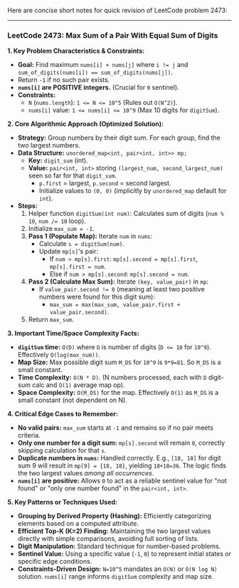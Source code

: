 Here are concise short notes for quick revision of LeetCode problem 2473:

---

### **LeetCode 2473: Max Sum of a Pair With Equal Sum of Digits**

**1. Key Problem Characteristics & Constraints:**
*   **Goal:** Find maximum `nums[i] + nums[j]` where `i != j` and `sum_of_digits(nums[i]) == sum_of_digits(nums[j])`.
*   Return `-1` if no such pair exists.
*   **`nums[i]` are POSITIVE integers.** (Crucial for `0` sentinel).
*   **Constraints:**
    *   `N` (`nums.length`): `1 <= N <= 10^5` (Rules out `O(N^2)`).
    *   `nums[i]` value: `1 <= nums[i] <= 10^9` (Max 10 digits for `digitSum`).

**2. Core Algorithmic Approach (Optimized Solution):**
*   **Strategy:** Group numbers by their digit sum. For each group, find the two largest numbers.
*   **Data Structure:** `unordered_map<int, pair<int, int>> mp;`
    *   **Key:** `digit_sum` (int).
    *   **Value:** `pair<int, int>` storing `(largest_num, second_largest_num)` seen so far for that `digit_sum`.
        *   `p.first` = largest, `p.second` = second largest.
        *   Initialize values to `(0, 0)` (implicitly by `unordered_map` default for `int`).
*   **Steps:**
    1.  Helper function `digitSum(int num)`: Calculates sum of digits (`num % 10`, `num /= 10` loop).
    2.  Initialize `max_sum = -1`.
    3.  **Pass 1 (Populate Map):** Iterate `num` in `nums`:
        *   Calculate `s = digitSum(num)`.
        *   Update `mp[s]`'s pair:
            *   If `num > mp[s].first`: `mp[s].second = mp[s].first`, `mp[s].first = num`.
            *   Else if `num > mp[s].second`: `mp[s].second = num`.
    4.  **Pass 2 (Calculate Max Sum):** Iterate `(key, value_pair)` in `mp`:
        *   If `value_pair.second != 0` (meaning at least two positive numbers were found for this digit sum):
            *   `max_sum = max(max_sum, value_pair.first + value_pair.second)`.
    5.  Return `max_sum`.

**3. Important Time/Space Complexity Facts:**
*   **`digitSum` time:** `O(D)` where `D` is number of digits (`D <= 10` for `10^9`). Effectively `O(log(max_num))`.
*   **Map Size:** Max possible digit sum `M_DS` for `10^9` is `9*9=81`. So `M_DS` is a small constant.
*   **Time Complexity:** `O(N * D)`. (N numbers processed, each with `D` digit-sum calc and `O(1)` average map op).
*   **Space Complexity:** `O(M_DS)` for the map. Effectively `O(1)` as `M_DS` is a small constant (not dependent on N).

**4. Critical Edge Cases to Remember:**
*   **No valid pairs:** `max_sum` starts at `-1` and remains so if no pair meets criteria.
*   **Only one number for a digit sum:** `mp[s].second` will remain `0`, correctly skipping calculation for that `s`.
*   **Duplicate numbers in `nums`:** Handled correctly. E.g., `[18, 18]` for digit sum 9 will result in `mp[9] = {18, 18}`, yielding `18+18=36`. The logic finds the two largest values *among all occurrences*.
*   **`nums[i]` are positive:** Allows `0` to act as a reliable sentinel value for "not found" or "only one number found" in the `pair<int, int>`.

**5. Key Patterns or Techniques Used:**
*   **Grouping by Derived Property (Hashing):** Efficiently categorizing elements based on a computed attribute.
*   **Efficient Top-K (K=2) Finding:** Maintaining the two largest values directly with simple comparisons, avoiding full sorting of lists.
*   **Digit Manipulation:** Standard technique for number-based problems.
*   **Sentinel Value:** Using a specific value (`-1`, `0`) to represent initial states or specific edge conditions.
*   **Constraints-Driven Design:** `N=10^5` mandates an `O(N)` or `O(N log N)` solution. `nums[i]` range informs `digitSum` complexity and map size.